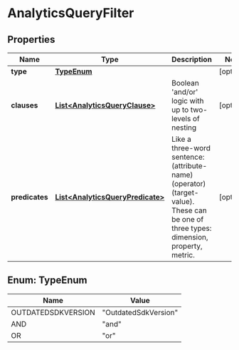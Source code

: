 
# AnalyticsQueryFilter

## Properties
Name | Type | Description | Notes
------------ | ------------- | ------------- | -------------
**type** | [**TypeEnum**](#TypeEnum) |  |  [optional]
**clauses** | [**List&lt;AnalyticsQueryClause&gt;**](AnalyticsQueryClause.md) | Boolean &#39;and/or&#39; logic with up to two-levels of nesting |  [optional]
**predicates** | [**List&lt;AnalyticsQueryPredicate&gt;**](AnalyticsQueryPredicate.md) | Like a three-word sentence: (attribute-name) (operator) (target-value). These can be one of three types: dimension, property, metric. |  [optional]


<a name="TypeEnum"></a>
## Enum: TypeEnum
Name | Value
---- | -----
OUTDATEDSDKVERSION | &quot;OutdatedSdkVersion&quot;
AND | &quot;and&quot;
OR | &quot;or&quot;



